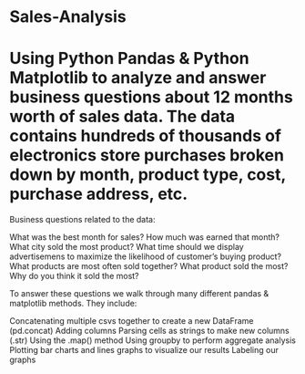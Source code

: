 # Sales-Analysis
#  Using Python Pandas & Python Matplotlib to analyze and answer business questions about 12 months worth of sales data. The data contains hundreds of thousands of electronics store purchases broken down by month, product type, cost, purchase address, etc.

Business questions related to the data:

What was the best month for sales? How much was earned that month?
What city sold the most product?
What time should we display advertisemens to maximize the likelihood of customer’s buying product?
What products are most often sold together?
What product sold the most? Why do you think it sold the most?


To answer these questions we walk through many different pandas & matplotlib methods. They include:

Concatenating multiple csvs together to create a new DataFrame (pd.concat)
Adding columns
Parsing cells as strings to make new columns (.str)
Using the .map() method
Using groupby to perform aggregate analysis
Plotting bar charts and lines graphs to visualize our results
Labeling our graphs

